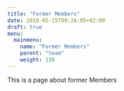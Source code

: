 ```yaml
---
title: "Former Members"
date: 2018-05-15T09:24:05+02:00
draft: true
menu:
  mainmenu:
    name: "Former Members"
    parent: "team"
    weight: 130
---
```

This is a page about former Members

